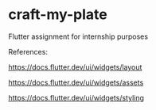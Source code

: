 # craft-my-plate
Flutter assignment for internship purposes

References:

https://docs.flutter.dev/ui/widgets/layout

https://docs.flutter.dev/ui/widgets/assets

https://docs.flutter.dev/ui/widgets/styling
